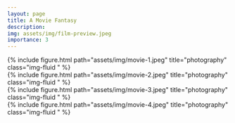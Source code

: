 ```yaml
---
layout: page
title: A Movie Fantasy
description: 
img: assets/img/film-preview.jpeg
importance: 3
---
```


<div class="row justify-content-sm-center">
<div class="col-sm-7 mt-3 mt-md-0">
        {% include figure.html path="assets/img/movie-1.jpeg" title="photography" class="img-fluid " %}
</div>
</div>
<div class="row justify-content-sm-center">
<div class="col-sm-7 mt-3 mt-md-0">
        {% include figure.html path="assets/img/movie-2.jpeg" title="photography" class="img-fluid " %}
</div>
</div>
<div class="row justify-content-sm-center">
<div class="col-sm-7 mt-3 mt-md-0">
        {% include figure.html path="assets/img/movie-3.jpeg" title="photography" class="img-fluid " %}
</div>
</div>
<div class="row justify-content-sm-center">
<div class="col-sm-7 mt-3 mt-md-0">
        {% include figure.html path="assets/img/movie-4.jpeg" title="photography" class="img-fluid " %}
</div>
</div>